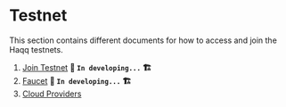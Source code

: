 <!--
order: false
parent:
  order: 5
-->

# Testnet

This section contains different documents for how to access and join the Haqq testnets.

1. [Join Testnet](./join.md) **🚧 `In developing...` 🏗️**
1. [Faucet](./faucet.md) **🚧 `In developing...` 🏗️**
1. [Cloud Providers](./cloud_providers.md)
